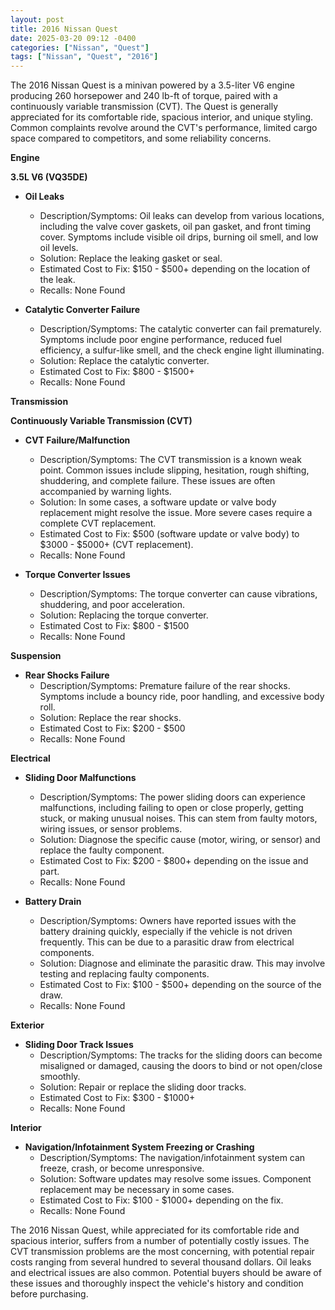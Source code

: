 ```yaml
---
layout: post
title: 2016 Nissan Quest
date: 2025-03-20 09:12 -0400
categories: ["Nissan", "Quest"]
tags: ["Nissan", "Quest", "2016"]
---
```

The 2016 Nissan Quest is a minivan powered by a 3.5-liter V6 engine producing 260 horsepower and 240 lb-ft of torque, paired with a continuously variable transmission (CVT). The Quest is generally appreciated for its comfortable ride, spacious interior, and unique styling. Common complaints revolve around the CVT's performance, limited cargo space compared to competitors, and some reliability concerns.

**Engine**

**3.5L V6 (VQ35DE)**

*   **Oil Leaks**
    *   Description/Symptoms: Oil leaks can develop from various locations, including the valve cover gaskets, oil pan gasket, and front timing cover. Symptoms include visible oil drips, burning oil smell, and low oil levels.
    *   Solution: Replace the leaking gasket or seal.
    *   Estimated Cost to Fix: $150 - $500+ depending on the location of the leak.
    *   Recalls: None Found

*   **Catalytic Converter Failure**
    *   Description/Symptoms: The catalytic converter can fail prematurely. Symptoms include poor engine performance, reduced fuel efficiency, a sulfur-like smell, and the check engine light illuminating.
    *   Solution: Replace the catalytic converter.
    *   Estimated Cost to Fix: $800 - $1500+
    *   Recalls: None Found

**Transmission**

**Continuously Variable Transmission (CVT)**

*   **CVT Failure/Malfunction**
    *   Description/Symptoms: The CVT transmission is a known weak point. Common issues include slipping, hesitation, rough shifting, shuddering, and complete failure. These issues are often accompanied by warning lights.
    *   Solution: In some cases, a software update or valve body replacement might resolve the issue. More severe cases require a complete CVT replacement.
    *   Estimated Cost to Fix: $500 (software update or valve body) to $3000 - $5000+ (CVT replacement).
    *   Recalls: None Found

*   **Torque Converter Issues**
    *   Description/Symptoms: The torque converter can cause vibrations, shuddering, and poor acceleration.
    *   Solution: Replacing the torque converter.
    *   Estimated Cost to Fix: $800 - $1500
    *   Recalls: None Found

**Suspension**

*   **Rear Shocks Failure**
    *   Description/Symptoms: Premature failure of the rear shocks. Symptoms include a bouncy ride, poor handling, and excessive body roll.
    *   Solution: Replace the rear shocks.
    *   Estimated Cost to Fix: $200 - $500
    *   Recalls: None Found

**Electrical**

*   **Sliding Door Malfunctions**
    *   Description/Symptoms: The power sliding doors can experience malfunctions, including failing to open or close properly, getting stuck, or making unusual noises. This can stem from faulty motors, wiring issues, or sensor problems.
    *   Solution: Diagnose the specific cause (motor, wiring, or sensor) and replace the faulty component.
    *   Estimated Cost to Fix: $200 - $800+ depending on the issue and part.
    *   Recalls: None Found

*   **Battery Drain**
    *   Description/Symptoms: Owners have reported issues with the battery draining quickly, especially if the vehicle is not driven frequently. This can be due to a parasitic draw from electrical components.
    *   Solution: Diagnose and eliminate the parasitic draw. This may involve testing and replacing faulty components.
    *   Estimated Cost to Fix: $100 - $500+ depending on the source of the draw.
    *   Recalls: None Found

**Exterior**

*   **Sliding Door Track Issues**
    *   Description/Symptoms: The tracks for the sliding doors can become misaligned or damaged, causing the doors to bind or not open/close smoothly.
    *   Solution: Repair or replace the sliding door tracks.
    *   Estimated Cost to Fix: $300 - $1000+
    *   Recalls: None Found

**Interior**

*   **Navigation/Infotainment System Freezing or Crashing**
    *   Description/Symptoms: The navigation/infotainment system can freeze, crash, or become unresponsive.
    *   Solution: Software updates may resolve some issues. Component replacement may be necessary in some cases.
    *   Estimated Cost to Fix: $100 - $1000+ depending on the fix.
    *   Recalls: None Found

The 2016 Nissan Quest, while appreciated for its comfortable ride and spacious interior, suffers from a number of potentially costly issues. The CVT transmission problems are the most concerning, with potential repair costs ranging from several hundred to several thousand dollars. Oil leaks and electrical issues are also common. Potential buyers should be aware of these issues and thoroughly inspect the vehicle's history and condition before purchasing.

